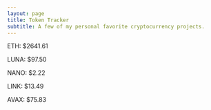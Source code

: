 ```yaml
---
layout: page
title: Token Tracker
subtitle: A few of my personal favorite cryptocurrency projects.
---
```


<!--BEGINCRYPTOINPUT-->
ETH: $2641.61

LUNA: $97.50

NANO: $2.22

LINK: $13.49

AVAX: $75.83

<!--ENDCRYPTOINPUT-->
